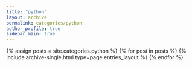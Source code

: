 ```yaml
---
title: "python"
layout: archive
permalink: categories/python
author_profile: true
sidebar_main: true
---
```


{% assign posts = site.categories.python %} {% for post in posts %} {% include archive-single.html type=page.entries_layout %} {% endfor %}